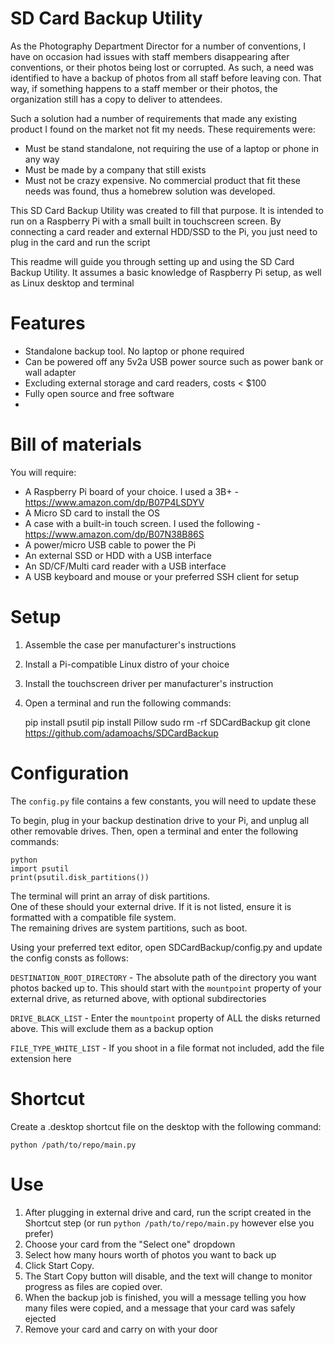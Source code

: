 # SD Card Backup Utility

As the Photography Department Director for a number of conventions, I have on occasion had issues with staff members disappearing after conventions, or their photos being lost or corrupted. As such, a need was identified to have a backup of photos from all staff before leaving con. That way, if something happens to a staff member or their photos, the organization still has a copy to deliver to attendees.

Such a solution had a number of requirements that made any existing product I found on the market not fit my needs. These requirements were:
- Must be stand standalone, not requiring the use of a laptop or phone in any way
- Must be made by a company that still exists
- Must not be crazy expensive. 
No commercial product that fit these needs was found, thus a homebrew solution was developed.

This SD Card Backup Utility was created to fill that purpose. It is intended to run on a Raspberry Pi with a small built in touchscreen screen. By connecting a card reader and external HDD/SSD to the Pi, you just need to plug in the card and run the script

This readme will guide you through setting up and using the SD Card Backup Utility. It assumes a basic knowledge of Raspberry Pi setup, as well as Linux desktop and terminal

# Features

- Standalone backup tool. No laptop or phone required
- Can be powered off any 5v2a USB power source such as power bank or wall adapter
- Excluding external storage and card readers, costs < $100
- Fully open source and free software
- 

# Bill of materials

You will require:

- A Raspberry Pi board of your choice. I used a 3B+ - https://www.amazon.com/dp/B07P4LSDYV
- A Micro SD card to install the OS
- A case with a built-in touch screen. I used the following - https://www.amazon.com/dp/B07N38B86S
- A power/micro USB cable to power the Pi
- An external SSD or HDD with a USB interface
- An SD/CF/Multi card reader with a USB interface 
- A USB keyboard and mouse or your preferred SSH client for setup

# Setup

1. Assemble the case per manufacturer's instructions
2. Install a Pi-compatible Linux distro of your choice
3. Install the touchscreen driver per manufacturer's instruction
4. Open a terminal and run the following commands:

    pip install psutil
    pip install Pillow
    sudo rm -rf SDCardBackup
    git clone https://github.com/adamoachs/SDCardBackup

# Configuration

The `config.py` file contains a few constants, you will need to update these

To begin, plug in your backup destination drive to your Pi, and unplug all other removable drives. Then, open a terminal and enter the following commands:

    python
    import psutil
    print(psutil.disk_partitions())

The terminal will print an array of disk partitions.  
One of these should your external drive. If it is not listed, ensure it is formatted with a compatible file system.  
The remaining drives are system partitions, such as boot.  
  
Using your preferred text editor, open SDCardBackup/config.py and update the config consts as follows:

`DESTINATION_ROOT_DIRECTORY` - The absolute path of the directory you want photos backed up to. This should start with the `mountpoint` property of your external drive, as returned above, with optional subdirectories  
  
`DRIVE_BLACK_LIST` - Enter the `mountpoint` property of ALL the disks returned above. This will exclude them as a backup option  
  
`FILE_TYPE_WHITE_LIST` - If you shoot in a file format not included, add the file extension here  

# Shortcut
  
Create a .desktop shortcut file on the desktop with the following command:

    python /path/to/repo/main.py

# Use

1. After plugging in external drive and card, run the script created in the Shortcut step (or run `python /path/to/repo/main.py` however else you prefer)
2. Choose your card from the "Select one" dropdown
3. Select how many hours worth of photos you want to back up
4. Click Start Copy.
5. The Start Copy button will disable, and the text will change to monitor progress as files are copied over.
6. When the backup job is finished, you will a message telling you how many files were copied, and a message that your card was safely ejected
7. Remove your card and carry on with your door